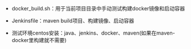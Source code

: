 - docker_build.sh：用于当前项目目录中手动测试构建docker镜像和启动容器

- Jenkinsfile：maven build项目、构建镜像、启动容器

- 测试环境centos安装：java、jenkins、docker、maven(如果在maven-docker里构建就不需要)
